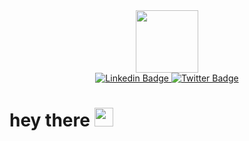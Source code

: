 

<div id="header" align="center">
<img src="https://media2.giphy.com/media/Tgw604MyLJnDtbi4t0/giphy.gif?cid=ecf05e47pc4czjyrn6odki5d0kl29to0ncv944xwud7q9y5i&rid=giphy.gif&ct=s" width="100" />

</div>

<div id="badges" align="center">
<a href="https://www.linkedin.com/login">
  <img src="https://img.shields.io/badge/linkedin-%230077B5.svg?style=for-the-badge&logo=linkedin&logoColor=white" alt="Linkedin Badge">
  </a>
  
  <a href="https://twitter.com/i/flow/login?input_flow_data=%7B%22requested_variant%22%3A%22eyJsYW5nIjoiZW4ifQ%3D%3D%22%7D">
    <img src="https://img.shields.io/badge/Twitter-%231DA1F2.svg?style=for-the-badge&logo=Twitter&logoColor=white" alt="Twitter Badge">
  </a>
</div>

<img src="https://komarev.com/ghpvc/?username=kashish2101&style=flat-square&color=blue" alt="" />
<h1>
  hey there
  <img src="https://media.giphy.com/media/hvRJCLFzcasrR4ia7z/giphy.gif" width="30px"/>
</h1>

